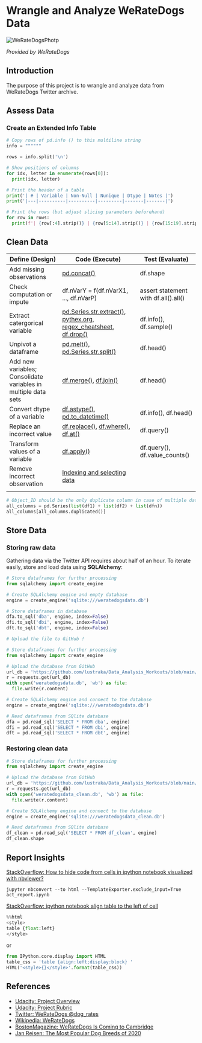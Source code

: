 # Wrangle and Analyze WeRateDogs Data

![WeRateDogsPhotp](https://cdn10.bostonmagazine.com/wp-content/uploads/sites/2/2017/04/WeRateDogs.jpg)

*Provided by WeRateDogs*
## Introduction
The purpose of this project is to wrangle and analyze data from WeRateDogs Twitter archive.

## Assess Data
### Create an Extended Info Table

```python
# Copy rows of pd.info () to this multiline string
info = """"""

rows = info.split('\n')

# Show positions of columns
for idx, letter in enumerate(rows[0]):
  print(idx, letter)

# Print the header of a table
print('| # | Variable | Non-Null | Nunique | Dtype | Notes |')
print('|---|----------|----------|---------|-------|-------|')

# Print the rows (but adjust slicing parameters beforehand)
for row in rows:
  print(f'| {row[:4].strip()} | {row[5:14].strip()} | {row[15:19].strip()} | | {row[31:].strip()} | |')
```
## Clean Data
| Define (Design) | Code (Execute) | Test (Evaluate) |
| --- | --- | --- |
| Add missing observations | [pd.concat()](https://pandas.pydata.org/pandas-docs/stable/reference/api/pandas.concat.html) | df.shape |
| Check computation or impute | df.nVarY = f(df.nVarX1, ..., df.nVarP) | assert statement with df.all().all() |
| Extract catergorical variable | [pd.Series.str.extract()](https://pandas.pydata.org/pandas-docs/stable/reference/api/pandas.Series.str.extract.html), [pythex.org](https://pythex.org/), [regex_cheatsheet](https://learnbyexample.github.io/python-regex-cheatsheet/#re-module-functions), [df.drop()](https://pandas.pydata.org/docs/reference/api/pandas.DataFrame.drop.html) | df.info(), df.sample() |
| Unpivot a dataframe | [pd.melt()](https://pandas.pydata.org/pandas-docs/stable/reference/api/pandas.melt.html), [pd.Series.str.split()](https://pandas.pydata.org/pandas-docs/stable/reference/api/pandas.Series.str.split.html) | df.head() |
| Add new variables; Consolidate variables in multiple data sets | [df.merge()](https://pandas.pydata.org/pandas-docs/stable/reference/api/pandas.DataFrame.merge.html), [df.join()](https://pandas.pydata.org/pandas-docs/stable/reference/api/pandas.DataFrame.join.html) | df.head() |
| Convert dtype of a variable | [df.astype()](https://pandas.pydata.org/pandas-docs/stable/reference/api/pandas.DataFrame.astype.html), [pd.to_datetime()](https://pandas.pydata.org/pandas-docs/stable/reference/api/pandas.to_datetime.html) | df.info(), df.head() |
| Replace an incorrect value | [df.replace()](https://pandas.pydata.org/pandas-docs/stable/reference/api/pandas.DataFrame.replace.html), [df.where()](https://pandas.pydata.org/pandas-docs/stable/reference/api/pandas.DataFrame.where.html), [df.at()](https://pandas.pydata.org/pandas-docs/stable/reference/api/pandas.DataFrame.at.html) | df.query() |
| Transform values of a variable |  [df.apply()](https://pandas.pydata.org/pandas-docs/stable/reference/api/pandas.DataFrame.apply.html)| df.query(), df.value_counts() |
| Remove incorrect observation | [Indexing and selecting data](https://pandas.pydata.org/pandas-docs/stable/user_guide/indexing.html) | |
| | | |

```python
# Object_ID should be the only duplicate column in case of multiple data sets
all_columns = pd.Series(list(df1) + list(df2) + list(dfn))
all_columns[all_columns.duplicated()]
```

## Store Data
### Storing raw data
Gathering data via the Twitter API requires about half of an hour. To iterate easily, store and load data using **SQLAlchemy**:

```python
# Store dataframes for further processing
from sqlalchemy import create_engine

# Create SQLAlchemy engine and empty database
engine = create_engine('sqlite:///weratedogsdata.db')

# Store dataframes in database
dfa.to_sql('dba', engine, index=False)
dfi.to_sql('dbi', engine, index=False)
dft.to_sql('dbt', engine, index=False)

# Upload the file to GitHub !
```

```python
# Store dataframes for further processing
from sqlalchemy import create_engine

# Upload the database from GitHub
url_db = 'https://github.com/lustraka/Data_Analysis_Workouts/blob/main/Analyse_Twitter_Data/weratedogsdata.db?raw=true'
r = requests.get(url_db)
with open('weratedogsdata.db', 'wb') as file:
  file.write(r.content)

# Create SQLAlchemy engine and connect to the database
engine = create_engine('sqlite:///weratedogsdata.db')

# Read dataframes from SQlite database
dfa = pd.read_sql('SELECT * FROM dba', engine)
dfi = pd.read_sql('SELECT * FROM dbi', engine)
dft = pd.read_sql('SELECT * FROM dbt', engine)
```
### Restoring clean data
```python
# Store dataframes for further processing
from sqlalchemy import create_engine

# Upload the database from GitHub
url_db = 'https://github.com/lustraka/Data_Analysis_Workouts/blob/main/Analyse_Twitter_Data/weratedogsdata_clean.db?raw=true'
r = requests.get(url_db)
with open('weratedogsdata_clean.db', 'wb') as file:
  file.write(r.content)

# Create SQLAlchemy engine and connect to the database
engine = create_engine('sqlite:///weratedogsdata_clean.db')

# Read dataframes from SQlite database
df_clean = pd.read_sql('SELECT * FROM df_clean', engine)
df_clean.shape
```

## Report Insights
[StackOverflow: How to hide code from cells in ipython notebook visualized with nbviewer?](https://stackoverflow.com/questions/27934885/how-to-hide-code-from-cells-in-ipython-notebook-visualized-with-nbviewer)
```
jupyter nbconvert --to html --TemplateExporter.exclude_input=True act_report.ipynb 
```
[StackOverflow: ipython notebook align table to the left of cell](https://stackoverflow.com/questions/21892570/ipython-notebook-align-table-to-the-left-of-cell)
```python
%%html
<style>
table {float:left}
</style>
```
or
```python
from IPython.core.display import HTML
table_css = 'table {align:left;display:block} '
HTML('<style>{}</style>'.format(table_css))
```

## References
- [Udacity: Project Overview](https://classroom.udacity.com/nanodegrees/nd002/parts/cd0015/modules/0d74f2b3-e708-4fe7-b07e-6548d45e491d/lessons/a9596390-9691-4891-9a86-1d6044976f09/concepts/48566cfd-e9c5-4b49-aaff-f63c16672b0e)
- [Udacity: Project Rubric](https://review.udacity.com/#!/rubrics/1136/view)
- [Twitter: WeRateDogs @dog_rates](https://twitter.com/dog_rates)
- [Wikipedia: WeRateDogs](https://en.wikipedia.org/wiki/WeRateDogs)
- [BostonMagazine: WeRateDogs Is Coming to Cambridge](https://www.bostonmagazine.com/arts-entertainment/2017/04/18/dog-rates-mit/)
- [Jan Reisen: The Most Popular Dog Breeds of 2020](https://www.akc.org/expert-advice/dog-breeds/the-most-popular-dog-breeds-of-2020/)
